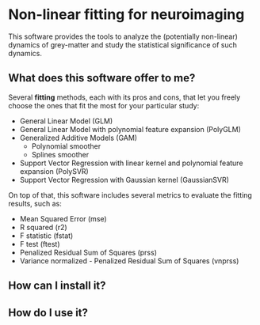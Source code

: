 # Non-linear fitting for neuroimaging

This software provides the tools to analyze the (potentially non-linear)
dynamics of grey-matter and study the
statistical significance of such dynamics.

## What does this software offer to me?

Several **fitting** methods, each with its pros and cons, that
let you freely choose the ones that fit the most for your
particular study:

- General Linear Model (GLM)
- General Linear Model with polynomial feature expansion (PolyGLM)
- Generalized Additive Models (GAM)
    - Polynomial smoother
    - Splines smoother
- Support Vector Regression with linear kernel and polynomial feature expansion (PolySVR)
- Support Vector Regression with Gaussian kernel (GaussianSVR)

On top of that, this software includes several metrics to
evaluate the fitting results, such as:

- Mean Squared Error (mse)
- R squared (r2)
- F statistic (fstat)
- F test (ftest)
- Penalized Residual Sum of Squares (prss)
- Variance normalized - Penalized Residual Sum of Squares (vnprss)

## How can I install it?


## How do I use it?

